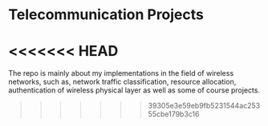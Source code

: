 # Telecommunication Projects
<<<<<<< HEAD
=======

The repo is mainly about my implementations in the field of wireless networks, such as, network traffic classification, resource allocation, authentication of wireless physical layer as well as some of course projects.
>>>>>>> 39305e3e59eb9fb5231544ac25355cbe179b3c16
